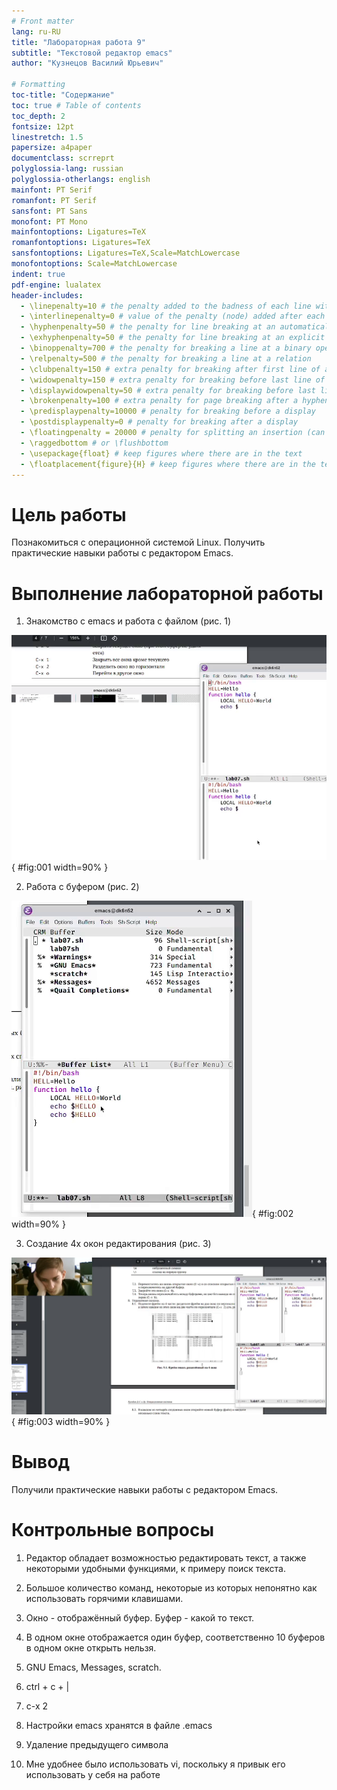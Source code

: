 ```yaml
---
# Front matter
lang: ru-RU
title: "Лабораторная работа 9"
subtitle: "Текстовой редактор emacs"
author: "Кузнецов Василий Юрьевич"

# Formatting
toc-title: "Содержание"
toc: true # Table of contents
toc_depth: 2
fontsize: 12pt
linestretch: 1.5
papersize: a4paper
documentclass: scrreprt
polyglossia-lang: russian
polyglossia-otherlangs: english
mainfont: PT Serif
romanfont: PT Serif
sansfont: PT Sans
monofont: PT Mono
mainfontoptions: Ligatures=TeX
romanfontoptions: Ligatures=TeX
sansfontoptions: Ligatures=TeX,Scale=MatchLowercase
monofontoptions: Scale=MatchLowercase
indent: true
pdf-engine: lualatex
header-includes:
  - \linepenalty=10 # the penalty added to the badness of each line within a paragraph (no associated penalty node) Increasing the value makes tex try to have fewer lines in the paragraph.
  - \interlinepenalty=0 # value of the penalty (node) added after each line of a paragraph.
  - \hyphenpenalty=50 # the penalty for line breaking at an automatically inserted hyphen
  - \exhyphenpenalty=50 # the penalty for line breaking at an explicit hyphen
  - \binoppenalty=700 # the penalty for breaking a line at a binary operator
  - \relpenalty=500 # the penalty for breaking a line at a relation
  - \clubpenalty=150 # extra penalty for breaking after first line of a paragraph
  - \widowpenalty=150 # extra penalty for breaking before last line of a paragraph
  - \displaywidowpenalty=50 # extra penalty for breaking before last line before a display math
  - \brokenpenalty=100 # extra penalty for page breaking after a hyphenated line
  - \predisplaypenalty=10000 # penalty for breaking before a display
  - \postdisplaypenalty=0 # penalty for breaking after a display
  - \floatingpenalty = 20000 # penalty for splitting an insertion (can only be split footnote in standard LaTeX)
  - \raggedbottom # or \flushbottom
  - \usepackage{float} # keep figures where there are in the text
  - \floatplacement{figure}{H} # keep figures where there are in the text
---
```



# Цель работы

Познакомиться с операционной системой Linux. Получить практические навыки работы с редактором Emacs.


# Выполнение лабораторной работы

1. Знакомство с emacs и работа с файлом (рис. 1)

![работа с файлом](images/1.png){ #fig:001 width=90% }

2. Работа с буфером (рис. 2)

![бефуры](images/2.png){ #fig:002 width=90% }

3. Создание 4х окон редактирования (рис. 3)

![окна редактирования](images/3.png){ #fig:003 width=90% }


# Вывод

Получили практические навыки работы с редактором Emacs.


# Контрольные вопросы

1. Редактор обладает возможностью редактировать текст, а также некоторыми удобными функциями, к примеру поиск текста.

2. Большое количество команд, некоторые из которых непонятно как использовать горячими клавишами.

3. Окно - отображённый буфер. Буфер - какой то текст.

4. В одном окне отображается один буфер, соответственно 10 буферов в одном окне открыть нельзя.

5. GNU Emacs, Messages, scratch.

6. ctrl + c + |

7. c-x 2

8. Настройки emacs хранятся в файле .emacs

9. Удаление предыдущего символа

10. Мне удобнее было использовать vi, поскольку я привык его использовать у себя на работе